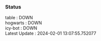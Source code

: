 ### Status


table : DOWN  
hogwarts : DOWN  
icy-bot : DOWN  
Latest Update : 2024-02-01 13:07:55.752077
